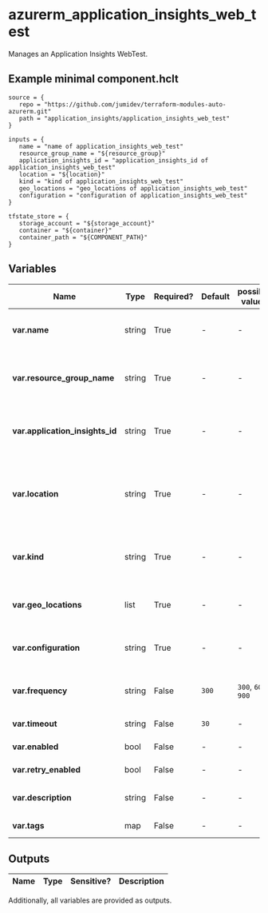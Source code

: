 # azurerm_application_insights_web_test

Manages an Application Insights WebTest.

## Example minimal component.hclt

```hcl
source = {
   repo = "https://github.com/jumidev/terraform-modules-auto-azurerm.git" 
   path = "application_insights/application_insights_web_test" 
}

inputs = {
   name = "name of application_insights_web_test" 
   resource_group_name = "${resource_group}" 
   application_insights_id = "application_insights_id of application_insights_web_test" 
   location = "${location}" 
   kind = "kind of application_insights_web_test" 
   geo_locations = "geo_locations of application_insights_web_test" 
   configuration = "configuration of application_insights_web_test" 
}

tfstate_store = {
   storage_account = "${storage_account}" 
   container = "${container}" 
   container_path = "${COMPONENT_PATH}" 
}

```

## Variables

| Name | Type | Required? |  Default  |  possible values |  Description |
| ---- | ---- | --------- |  ----------- | ----------- | ----------- |
| **var.name** | string | True | -  |  -  |  Specifies the name of the Application Insights WebTest. Changing this forces a new resource to be created. | 
| **var.resource_group_name** | string | True | -  |  -  |  The name of the resource group in which to create the Application Insights WebTest. Changing this forces a new resource | 
| **var.application_insights_id** | string | True | -  |  -  |  The ID of the Application Insights component on which the WebTest operates. Changing this forces a new resource to be created. | 
| **var.location** | string | True | -  |  -  |  Specifies the supported Azure location where the resource exists. Changing this forces a new resource to be created. It needs to correlate with location of parent resource (azurerm_application_insights). | 
| **var.kind** | string | True | -  |  -  |  The kind of web test that this web test watches. Choices are `ping` and `multistep`. Changing this forces a new resource to be created. | 
| **var.geo_locations** | list | True | -  |  -  |  A list of where to physically run the tests from to give global coverage for accessibility of your application. | 
| **var.configuration** | string | True | -  |  -  |  An XML configuration specification for a WebTest ([see here for more information](https://docs.microsoft.com/rest/api/application-insights/webtests/createorupdate/)). | 
| **var.frequency** | string | False | `300`  |  `300`, `600`, `900`  |  Interval in seconds between test runs for this WebTest. Valid options are `300`, `600` and `900`. Defaults to `300`. | 
| **var.timeout** | string | False | `30`  |  -  |  Seconds until this WebTest will timeout and fail. Default is `30`. | 
| **var.enabled** | bool | False | -  |  -  |  Is the test actively being monitored. | 
| **var.retry_enabled** | bool | False | -  |  -  |  Allow for retries should this WebTest fail. | 
| **var.description** | string | False | -  |  -  |  Purpose/user defined descriptive test for this WebTest. | 
| **var.tags** | map | False | -  |  -  |  A mapping of tags to assign to the resource. | 



## Outputs

| Name | Type | Sensitive? | Description |
| ---- | ---- | --------- | --------- |

Additionally, all variables are provided as outputs.
